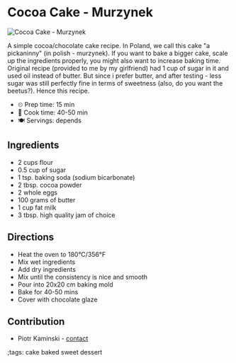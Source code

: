 # Cocoa Cake - Murzynek

![Cocoa Cake - Murzynek](pix/murzynek.webp)

A simple cocoa/chocolate cake recipe. In Poland, we call this cake "a pickaninny" (in polish - murzynek). If you want to bake a bigger cake, scale up the ingredients properly, you might also want to increase baking time. Original recipe (provided to me by my girlfriend) had 1 cup of sugar in it and used oil instead of butter. But since i
prefer butter, and after testing - less sugar was still perfectly fine in terms of sweetness (also, do you want the beetus?). Hence this recipe.

- ⏲ Prep time: 15 min
- 🍳 Cook time: 40-50 min
- 🍽 Servings: depends

## Ingredients
- 2 cups flour
- 0.5 cup of sugar
- 1 tsp. baking soda (sodium bicarbonate)
- 2 tbsp. cocoa powder
- 2 whole eggs
- 100 grams of butter
- 1 cup fat milk
- 3 tbsp. high quality jam of choice

## Directions
- Heat the oven to 180°C/356°F
- Mix wet ingredients
- Add dry ingredients
- Mix until the consistency is nice and smooth
- Pour into 20x20 cm baking mold
- Bake for 40-50 mins
- Cover with chocolate glaze

## Contribution

- Piotr Kaminski - [contact](mailto:piotr@pkbladesmith.com)

;tags: cake baked sweet dessert
